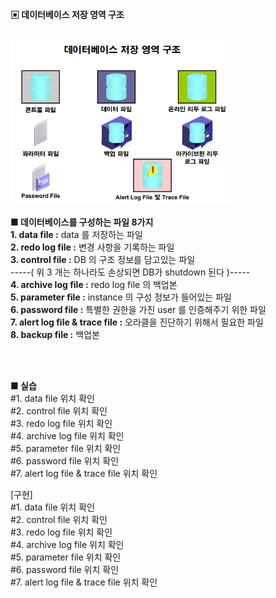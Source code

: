 **▣ 데이터베이스 저장 영역 구조**  

<br/>
<img src="https://github.com/corvina1208/Oracle_Admin/blob/main/2_db%EC%A0%80%EC%9E%A5%EC%98%81%EC%97%AD%EA%B5%AC%EC%A1%B0.png" width="70%" height="70%">
<br/>

**■ 데이터베이스를 구성하는 파일 8가지**  
**1. data file :** data 를 저장하는 파일  
**2. redo log file :** 변경 사항을 기록하는 파일  
**3. control file :** DB 의 구조 정보를 담고있는 파일  
-----( 위 3 개는 하나라도 손상되면 DB가 shutdown 된다 )-----  
**4. archive log file :** redo log file 의 백업본  
**5. parameter file :** instance 의 구성 정보가 들어있는 파일  
**6. password file :** 특별한 권한을 가진 user 를 인증해주기 위한 파일  
**7. alert log file & trace file :** 오라클을 진단하기 위해서 필요한 파일  
**8. backup file :** 백업본  

<br/>
<br/>

**■ 실습**  
#1. data file 위치 확인  
#2. control file 위치 확인  
#3. redo log file 위치 확인  
#4. archive log file 위치 확인  
#5. parameter file 위치 확인  
#6. password file 위치 확인  
#7. alert log file & trace file 위치 확인  

[구현]  
#1. data file 위치 확인  
#2. control file 위치 확인  
#3. redo log file 위치 확인  
#4. archive log file 위치 확인  
#5. parameter file 위치 확인  
#6. password file 위치 확인  
#7. alert log file & trace file 위치 확인  
